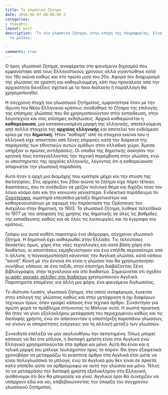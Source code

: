 ```yaml
---
title: Το γλωσσικό ζήτημα
date: 2016-06-07 00:00:00 Z
categories:
- thoughts
layout: post
description: 'Το νέο γλωσσικό ζήτημα, στην εποχή της πληροφορίας. Είναι η αγγλική
  το μέλλον;

'
comments: true
---
```


Ο όρος γλωσσικό ζήτημα, αναφέρεται στο φαινόμενο διχασμού που εμφανίστηκε από τους Ελληνιστικούς χρόνους αλλά γιγαντώθηκε κατά τον 19ο αιώνα καθώς και στο πρώτο μισό του 20ο. Αφορά τον διαχωρισμό της γλώσσας σε γραπτή και καθομιλουμένη, κάτι που προκάλεσε από την αρχαιότητα διενέξεις σχετικά με το ποια διάλεκτο ή παραλλαγή θα χρησιμοποιηθεί.

Η σύγχρονη πτυχή του γλωσσικού ζητήματος, εμφανίστηκε όταν με την ίδρυση του Νέου Ελληνικού κράτους αναδύθηκε το ζήτημα της επιλογής της επίσημης γλώσσας που θα χρησιμοποιούνταν στην εκπαίδευση, στην λογοτεχνία και στις επίσημες εκδηλώσεις. Αρχικά καθιερώνεται η <strong>καθαρεύουσα</strong>, μια κατασκευασμένη μορφή της ελληνικής, αποτελούμενη από πολλά στοιχεία της <strong>αρχαίας ελληνικής</strong> και αποτελεί τον ενδιάμεσο κρίκο με την <strong>δημοτική</strong>. Ήταν “καθαρή” από τα στοιχεία εκείνα που η ελληνική είχε αποκτήσει από ξένες επιρροές κατά την διάρκεια της παραμονής των εθνοτικών αυτών ομάδων στον ελλαδικό χώρο. Άμεσα υπήρξαν οι πρώτες αντιδράσεις. Οι οπαδοί της δημοτικής άσκησαν την κρητική τους καταγγέλλοντας την τεχνική παρέμβαση στην γλώσσα, ενώ οι υποστηρικτές της αρχαίας ελληνικής, λέγοντας ότι η καθαρεύουσα απαρνιέται την γλωσσική παράδοση.

Αυτό ήταν η αρχή μια διαμάχης που κράτησε μέχρι και την πτώση της δικτατορίας. Στις αρχαίες του 20ου αιώνα το ζήτημα είχε πάρει τέτοιες διαστάσεις, που το ανέδειξαν σε μείζον πολιτικό θέμα και διχάζει τόσο τον λόγιο κόσμο όσο και την κοινωνία γενικότερα. Ενδεικτικό παράδειγμα τα [Ορεστείακα](https://el.wikipedia.org/wiki/%CE%9F%CF%81%CE%B5%CF%83%CF%84%CE%B5%CE%B9%CE%B1%CE%BA%CE%AC), αιματηρά επεισόδια μεταξύ  δημοτικιστών και καθαρευουσιάνων με αφορμή την παράσταση της Ορέστειας του Αισχύλου στην δημοτική, το 1903. Το γλωσσικό ζήτημα, λύθηκε τελεσίδικα το 1977 με την απόφαση της χρήσης της δημοτικής σε όλες τις βαθμίδες της εκπαίδευσης καθώς και σε όλες τις λειτουργίες και τα έγγραφα του κράτους.

Γράφω για αυτά καθότι παρατηρώ ένα ιδιόμορφο, σύγχρονο γλωσσικό ζήτημα. Η δημοτική έχει καθιερωθεί στην Ελλάδα. Τις τελευταίες δεκαετίες όμως, χάρη στις νέες τεχνολογίες και κατά βάση χάρη στο διαδίκτυο, οι αποστάσεις εκμηδενίστηκαν και ένα επήλθε περισσότερο από τι άλλοτε, η παγκοσμιοποίηση κάνοντας την Αγγλική γλώσσα, κατά κάποιο “κοινή”. Κοινή με την έννοια ότι είναι η γλώσσα που θα χρησιμοποιήσει συνήθως κάποιος σε ένα ταξίδι, στην επιστήμη διαβάζοντας ξένη βιβλιογραφία, στην τεχνολογία και στο διαδίκτυο. Σημειώνεται ότι σχεδόν [οι μισές αρχικές σελίδες στο διαδίκτυο](https://arxiv.org/abs/cs/0006032) χρησιμοποιούν Αγγλικά. Παρατηρείτε επομένος για άλλη μια φόρα, ένα φαινόμενο διγλωσσίας.

Το ιδιότυπο λοιπόν, γλωσσικό ζήτημα, στο οποίο αναφέρομαι, έγκειται στην επιλογή της γλώσσας καθώς και στην μετάφραση ή όχι διαφόρων τεχνικών όρων, όταν γραφεί κάποιος ένα τεχνικό άρθρο. Συνάντησα για πρώτη φορά το πρόβλημα στήνοντας το Μπλογκ αυτό. Η σωστή πρακτική θα ήταν να γίνει εξολοκλήρου μετάφραση του περιεχομένου καθώς και τις διεπαφής χρήστη, ενώ αν απαιτούνταν η υποστήριξη παραπάνω γλωσσών, να γίνουν οι απαραίτητες ενέργειες για τη αλλαγή μεταξύ των γλωσσών.

Συνειδητά επέλεξα να μην ακολουθήσω την πεπατημένη. Όπως μπορεί κάποιος να δει στο μπλογκ, η διεπαφή χρήστη είναι στα Αγγλικά ενώ Ελληνικά χρησιμοποιούνται στα άρθρα και μόνο. Αυτή θα είναι και η τελική μορφή του μπλογκ τουλάχιστον προς το παρόν. Θα ήταν εξαιρετικά χρονοβόρο να μεταφράζω το εκάστοτε άρθρο στα Αγγλικά έτσι ώστε να είναι πολυγλωσσικό το μπλογκ, ενώ τα Αγγλικά μου δεν είναι σε αρκετά καλό επίπεδο ώστε να αρθρογραφώ σε αυτή την γλώσσα και μόνο. Τέλος το να μεταφράσω την διεπαφή χρήστη εξολοκλήρου στα Ελληνικά, αισθάνομαι ότι δεν θα μπορούσε να γίνει. Αγγλικοί όροι θα συνέχιζαν να υπάρχουν εδώ και κει, επιβεβαιώνοντας την ύπαρξη του σύγχρονου γλωσσικού ζητήματος.

